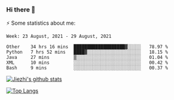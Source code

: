 ### Hi there 👋

⚡ Some statistics about me:


<!--START_SECTION:waka-->
```text
Week: 23 August, 2021 - 29 August, 2021

Other    34 hrs 16 mins  ███████████████████▓░░░░░   78.97 % 
Python   7 hrs 52 mins   ████▓░░░░░░░░░░░░░░░░░░░░   18.15 % 
Java     27 mins         ▒░░░░░░░░░░░░░░░░░░░░░░░░   01.04 % 
XML      10 mins         ░░░░░░░░░░░░░░░░░░░░░░░░░   00.42 % 
Bash     9 mins          ░░░░░░░░░░░░░░░░░░░░░░░░░   00.37 % 
```
<!--END_SECTION:waka-->





[![Jiezhi's github stats](https://github-readme-stats.vercel.app/api?username=Jiezhi&show_icons=true)](https://github.com/Jiezhi/github-readme-stats)

[![Top Langs](https://github-readme-stats.vercel.app/api/top-langs/?username=Jiezhi&hide=javascript,html)](https://github.com/Jiezhi/github-readme-stats)
<!--
**Jiezhi/Jiezhi** is a ✨ _special_ ✨ repository because its `README.md` (this file) appears on your GitHub profile.

Here are some ideas to get you started:

- 🔭 I’m currently working on ...
- 🌱 I’m currently learning ...
- 👯 I’m looking to collaborate on ...
- 🤔 I’m looking for help with ...
- 💬 Ask me about ...
- 📫 How to reach me: ...
- 😄 Pronouns: ...
- ⚡ Fun fact: ...
-->

